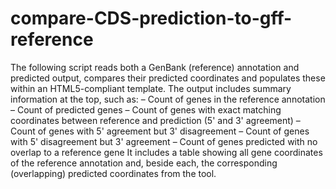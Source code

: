 # compare-CDS-prediction-to-gff-reference
The following script reads both a GenBank (reference) annotation and predicted output, compares their predicted coordinates and populates these within an HTML5-compliant template. The output includes summary information at the top, such as: – Count of genes in the reference annotation – Count of predicted genes – Count of genes with exact matching coordinates between reference and prediction (5' and 3' agreement) – Count of genes with 5' agreement but 3' disagreement – Count of genes with 5' disagreement but 3' agreement – Count of genes predicted with no overlap to a reference gene It includes a table showing all gene coordinates of the reference annotation and, beside each, the corresponding (overlapping) predicted coordinates from the  tool.
